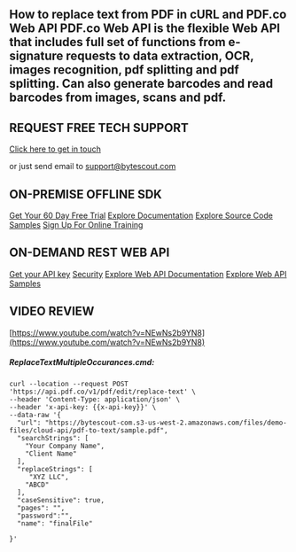 ## How to replace text from PDF in cURL and PDF.co Web API PDF.co Web API is the flexible Web API that includes full set of functions from e-signature requests to data extraction, OCR, images recognition, pdf splitting and pdf splitting. Can also generate barcodes and read barcodes from images, scans and pdf.

## REQUEST FREE TECH SUPPORT

[Click here to get in touch](https://bytescout.zendesk.com/hc/en-us/requests/new?subject=PDF.co%20Web%20API%20Question)

or just send email to [support@bytescout.com](mailto:support@bytescout.com?subject=PDF.co%20Web%20API%20Question) 

## ON-PREMISE OFFLINE SDK 

[Get Your 60 Day Free Trial](https://bytescout.com/download/web-installer?utm_source=github-readme)
[Explore Documentation](https://bytescout.com/documentation/index.html?utm_source=github-readme)
[Explore Source Code Samples](https://github.com/bytescout/ByteScout-SDK-SourceCode/)
[Sign Up For Online Training](https://academy.bytescout.com/)


## ON-DEMAND REST WEB API

[Get your API key](https://app.pdf.co/signup?utm_source=github-readme)
[Security](https://pdf.co/security)
[Explore Web API Documentation](https://apidocs.pdf.co?utm_source=github-readme)
[Explore Web API Samples](https://github.com/bytescout/ByteScout-SDK-SourceCode/tree/master/PDF.co%20Web%20API)

## VIDEO REVIEW

[https://www.youtube.com/watch?v=NEwNs2b9YN8](https://www.youtube.com/watch?v=NEwNs2b9YN8)




<!-- code block begin -->

##### **ReplaceTextMultipleOccurances.cmd:**
    
```
curl --location --request POST 'https://api.pdf.co/v1/pdf/edit/replace-text' \
--header 'Content-Type: application/json' \
--header 'x-api-key: {{x-api-key}}' \
--data-raw '{
  "url": "https://bytescout-com.s3-us-west-2.amazonaws.com/files/demo-files/cloud-api/pdf-to-text/sample.pdf",
  "searchStrings": [
    "Your Company Name",
    "Client Name"
  ],
  "replaceStrings": [
     "XYZ LLC",
    "ABCD"
  ],
  "caseSensitive": true,
  "pages": "",
  "password":"",
  "name": "finalFile"
  
}'
```

<!-- code block end -->